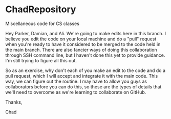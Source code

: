 # ChadRepository
Miscellaneous code for CS classes

Hey Parker, Damian, and Ali. We're going to make edits here in this branch. I believe you edit the code on your local machine and do a "pull" request when you're ready to have it considered to be merged to the code held in the main branch. There are also fancier ways of doing this collaboration through SSH command line, but I haven't done this yet to provide guidance. I'm still trying to figure all this out.

So as an exercise, why don't each of you make an edit to the code and do a pull request, which I will accept and integrate it with the main code. This way, we can figure out the routine. I may have to allow you guys as collaborators before you can do this, so these are the types of details that we'll need to overcome as we're learning to collaborate on GitHub.

Thanks,

Chad
